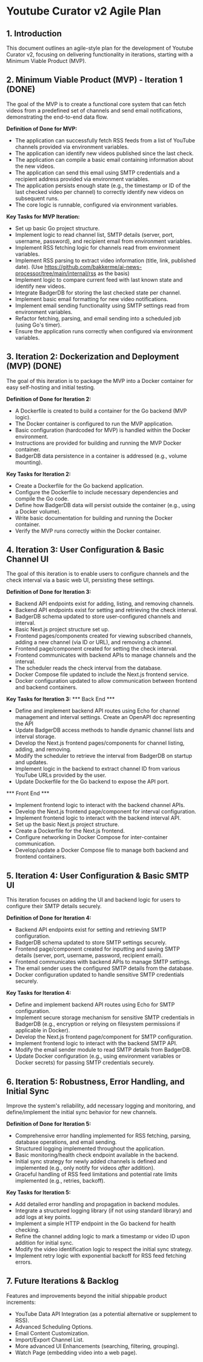 # Youtube Curator v2 Agile Plan

## 1. Introduction

This document outlines an agile-style plan for the development of Youtube Curator v2, focusing on delivering functionality in iterations, starting with a Minimum Viable Product (MVP).

## 2. Minimum Viable Product (MVP) - Iteration 1 (DONE)

The goal of the MVP is to create a functional core system that can fetch videos from a predefined set of channels and send email notifications, demonstrating the end-to-end data flow.

**Definition of Done for MVP:**

*   The application can successfully fetch RSS feeds from a list of YouTube channels provided via environment variables.
*   The application can identify new videos published since the last check.
*   The application can compile a basic email containing information about the new videos.
*   The application can send this email using SMTP credentials and a recipient address provided via environment variables.
*   The application persists enough state (e.g., the timestamp or ID of the last checked video per channel) to correctly identify new videos on subsequent runs.
*   The core logic is runnable, configured via environment variables.

**Key Tasks for MVP Iteration:**

*   Set up basic Go project structure.
*   Implement logic to read channel list, SMTP details (server, port, username, password), and recipient email from environment variables.
*   Implement RSS fetching logic for channels read from environment variables.
*   Implement RSS parsing to extract video information (title, link, published date). (Use https://github.com/bakkerme/ai-news-processor/tree/main/internal/rss as the basis)
*   Implement logic to compare current feed with last known state and identify new videos.
*   Integrate BadgerDB for storing the last checked state per channel.
*   Implement basic email formatting for new video notifications.
*   Implement email sending functionality using SMTP settings read from environment variables.
*   Refactor fetching, parsing, and email sending into a scheduled job (using Go's timer).
*   Ensure the application runs correctly when configured via environment variables.

## 3. Iteration 2: Dockerization and Deployment (MVP) (DONE)

The goal of this iteration is to package the MVP into a Docker container for easy self-hosting and initial testing.

**Definition of Done for Iteration 2:** 

*   A Dockerfile is created to build a container for the Go backend (MVP logic).
*   The Docker container is configured to run the MVP application.
*   Basic configuration (hardcoded for MVP) is handled within the Docker environment.
*   Instructions are provided for building and running the MVP Docker container.
*   BadgerDB data persistence in a container is addressed (e.g., volume mounting).

**Key Tasks for Iteration 2:**

*   Create a Dockerfile for the Go backend application.
*   Configure the Dockerfile to include necessary dependencies and compile the Go code.
*   Define how BadgerDB data will persist outside the container (e.g., using a Docker volume).
*   Write basic documentation for building and running the Docker container.
*   Verify the MVP runs correctly within the Docker container.

## 4. Iteration 3: User Configuration & Basic Channel UI

The goal of this iteration is to enable users to configure channels and the check interval via a basic web UI, persisting these settings.

**Definition of Done for Iteration 3:**

*   Backend API endpoints exist for adding, listing, and removing channels.
*   Backend API endpoints exist for setting and retrieving the check interval.
*   BadgerDB schema updated to store user-configured channels and interval.
*   Basic Next.js project structure set up.
*   Frontend pages/components created for viewing subscribed channels, adding a new channel (via ID or URL), and removing a channel.
*   Frontend page/component created for setting the check interval.
*   Frontend communicates with backend APIs to manage channels and the interval.
*   The scheduler reads the check interval from the database.
*   Docker Compose file updated to include the Next.js frontend service.
*   Docker configuration updated to allow communication between frontend and backend containers.

**Key Tasks for Iteration 3:**
*** Back End ***
*   Define and implement backend API routes using Echo for channel management and interval settings. Create an OpenAPI doc representing the API
*   Update BadgerDB access methods to handle dynamic channel lists and interval storage.
*   Develop the Next.js frontend pages/components for channel listing, adding, and removing.
*   Modify the scheduler to retrieve the interval from BadgerDB on startup and updates.
*   Implement logic in the backend to extract channel ID from various YouTube URLs provided by the user.
*   Update Dockerfile for the Go backend to expose the API port.

*** Front End ***
*   Implement frontend logic to interact with the backend channel APIs.
*   Develop the Next.js frontend page/component for interval configuration.
*   Implement frontend logic to interact with the backend interval API.
*   Set up the basic Next.js project structure.
*   Create a Dockerfile for the Next.js frontend.
*   Configure networking in Docker Compose for inter-container communication.
*   Develop/update a Docker Compose file to manage both backend and frontend containers.

## 5. Iteration 4: User Configuration & Basic SMTP UI

This iteration focuses on adding the UI and backend logic for users to configure their SMTP details securely.

**Definition of Done for Iteration 4:**

*   Backend API endpoints exist for setting and retrieving SMTP configuration.
*   BadgerDB schema updated to store SMTP settings securely.
*   Frontend page/component created for inputting and saving SMTP details (server, port, username, password, recipient email).
*   Frontend communicates with backend APIs to manage SMTP settings.
*   The email sender uses the configured SMTP details from the database.
*   Docker configuration updated to handle sensitive SMTP credentials securely.

**Key Tasks for Iteration 4:**

*   Define and implement backend API routes using Echo for SMTP configuration.
*   Implement secure storage mechanism for sensitive SMTP credentials in BadgerDB (e.g., encryption or relying on filesystem permissions if applicable in Docker).
*   Develop the Next.js frontend page/component for SMTP configuration.
*   Implement frontend logic to interact with the backend SMTP API.
*   Modify the email sender module to read SMTP details from BadgerDB.
*   Update Docker configuration (e.g., using environment variables or Docker secrets) for passing SMTP credentials securely.

## 6. Iteration 5: Robustness, Error Handling, and Initial Sync

Improve the system's reliability, add necessary logging and monitoring, and define/implement the initial sync behavior for new channels.

**Definition of Done for Iteration 5:**

*   Comprehensive error handling implemented for RSS fetching, parsing, database operations, and email sending.
*   Structured logging implemented throughout the application.
*   Basic monitoring/health check endpoint available in the backend.
*   Initial sync strategy for newly added channels is defined and implemented (e.g., only notify for videos *after* addition).
*   Graceful handling of RSS feed limitations and potential rate limits implemented (e.g., retries, backoff).

**Key Tasks for Iteration 5:**

*   Add detailed error handling and propagation in backend modules.
*   Integrate a structured logging library (if not using standard library) and add logs at key points.
*   Implement a simple HTTP endpoint in the Go backend for health checking.
*   Refine the channel adding logic to mark a timestamp or video ID upon addition for initial sync.
*   Modify the video identification logic to respect the initial sync strategy.
*   Implement retry logic with exponential backoff for RSS feed fetching errors.

## 7. Future Iterations & Backlog

Features and improvements beyond the initial shippable product increments:

*   YouTube Data API Integration (as a potential alternative or supplement to RSS).
*   Advanced Scheduling Options.
*   Email Content Customization.
*   Import/Export Channel List.
*   More advanced UI Enhancements (searching, filtering, grouping).
*   Watch Page (embedding video into a web page). 